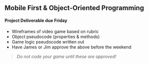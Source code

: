 ## Mobile First & Object-Oriented Programming

#### Project Deliverable due Friday

- Wireframes of video game based on rubric
- Object pseudocode (properties & methods)
- Game logic pseudocode written out
- Have James or Jim approve the above before the weekend

> *Do not code your game until these are approved!*
